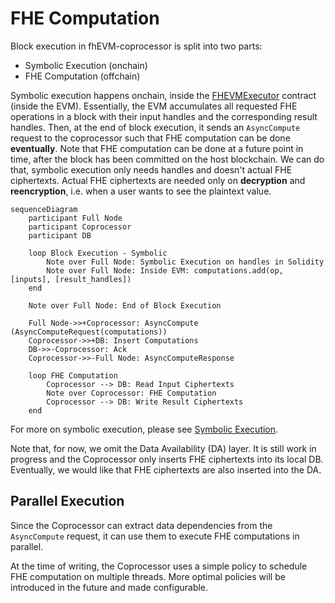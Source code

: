 # FHE Computation

Block execution in fhEVM-coprocessor is split into two parts:

- Symbolic Execution (onchain)
- FHE Computation (offchain)

Symbolic execution happens onchain, inside the [FHEVMExecutor](../../../../contracts/contracts/FHEVMExecutor.sol) contract (inside the EVM). Essentially, the EVM accumulates all requested FHE operations in a block with their input handles and the corresponding result handles. Then, at the end of block execution, it sends an `AsyncCompute` request to the coprocessor such that FHE computation can be done **eventually**. Note that FHE computation can be done at a future point in time, after the block has been committed on the host blockchain. We can do that, symbolic execution only needs handles and doesn't actual FHE ciphertexts. Actual FHE ciphertexts are needed only on **decryption** and **reencryption**, i.e. when a user wants to see the plaintext value.

```mermaid
sequenceDiagram
    participant Full Node
    participant Coprocessor
    participant DB

    loop Block Execution - Symbolic
        Note over Full Node: Symbolic Execution on handles in Solidity
        Note over Full Node: Inside EVM: computations.add(op, [inputs], [result_handles])
    end

    Note over Full Node: End of Block Execution

    Full Node->>+Coprocessor: AsyncCompute (AsyncComputeRequest(computations))
    Coprocessor->>+DB: Insert Computations
    DB->>-Coprocessor: Ack
    Coprocessor->>-Full Node: AsyncComputeResponse

    loop FHE Computation
        Coprocessor --> DB: Read Input Ciphertexts
        Note over Coprocessor: FHE Computation
        Coprocessor --> DB: Write Result Ciphertexts
    end
```

For more on symbolic execution, please see [Symbolic Execution](../symbolic_execution.md).

Note that, for now, we omit the Data Availability (DA) layer. It is still work in progress and the Coprocessor only inserts FHE ciphertexts into its local DB. Eventually, we would like that FHE ciphertexts are also inserted into the DA.

## Parallel Execution

Since the Coprocessor can extract data dependencies from the `AsyncCompute` request, it can use them to execute FHE computations in parallel.

At the time of writing, the Coprocessor uses a simple policy to schedule FHE computation on multiple threads. More optimal policies will be introduced in the future and made configurable.
